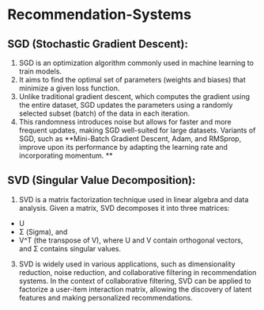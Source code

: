 # Recommendation-Systems

## SGD (Stochastic Gradient Descent):

1. SGD is an optimization algorithm commonly used in machine learning to train models.
2. It aims to find the optimal set of parameters (weights and biases) that minimize a given loss function.
3. Unlike traditional gradient descent, which computes the gradient using the entire dataset, SGD updates the parameters using a randomly selected subset (batch) of the data in each iteration.
4. This randomness introduces noise but allows for faster and more frequent updates, making SGD well-suited for large datasets. Variants of SGD, such as **Mini-Batch Gradient Descent, Adam, and RMSprop, improve upon its performance by adapting the learning rate and incorporating momentum.
**
## SVD (Singular Value Decomposition):

1. SVD is a matrix factorization technique used in linear algebra and data analysis. Given a matrix, SVD decomposes it into three matrices:
   
* U
* Σ (Sigma), and
* V^T (the transpose of V), where U and V contain orthogonal vectors, and Σ contains singular values.
3. SVD is widely used in various applications, such as dimensionality reduction, noise reduction, and collaborative filtering in recommendation systems. In the context of collaborative filtering, SVD can be applied to factorize a user-item interaction matrix, allowing the discovery of latent features and making personalized recommendations.

